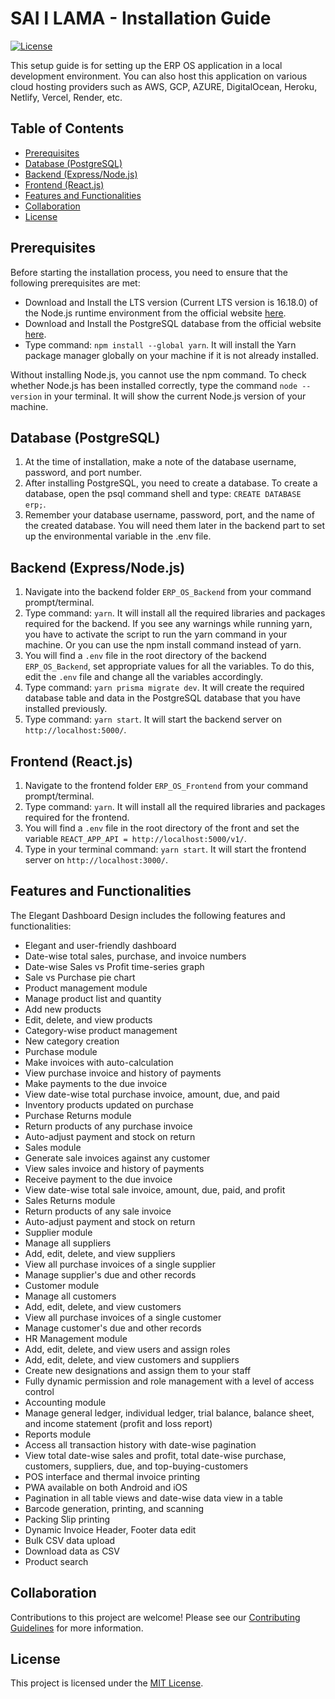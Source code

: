 # SAI I LAMA - Installation Guide

[![License](https://img.shields.io/github/license/username/erp-os.svg?style=flat-square)](https://github.com/username/erp-os/blob/master/LICENSE)

This setup guide is for setting up the ERP OS application in a local development environment. You can also host this application on various cloud hosting providers such as AWS, GCP, AZURE, DigitalOcean, Heroku, Netlify, Vercel, Render, etc.

## Table of Contents

- [Prerequisites](#prerequisites)
- [Database (PostgreSQL)](#database-postgresql)
- [Backend (Express/Node.js)](#backend-expressnodejs)
- [Frontend (React.js)](#frontend-reactjs)
- [Features and Functionalities](#Features-and-Functionalities)
- [Collaboration](#collaboration)
- [License](#license)

## Prerequisites

Before starting the installation process, you need to ensure that the following prerequisites are met:

- Download and Install the LTS version (Current LTS version is 16.18.0) of the Node.js runtime environment from the official website [here](https://nodejs.org/en/download/).
- Download and Install the PostgreSQL database from the official website [here](https://www.postgresql.org/download/).
- Type command: `npm install --global yarn`. It will install the Yarn package manager globally on your machine if it is not already installed.

Without installing Node.js, you cannot use the npm command. To check whether Node.js has been installed correctly, type the command `node --version` in your terminal. It will show the current Node.js version of your machine.

## Database (PostgreSQL)

1. At the time of installation, make a note of the database username, password, and port number.
2. After installing PostgreSQL, you need to create a database. To create a database, open the psql command shell and type: `CREATE DATABASE erp;`.
3. Remember your database username, password, port, and the name of the created database. You will need them later in the backend part to set up the environmental variable in the .env file.

## Backend (Express/Node.js)

1. Navigate into the backend folder `ERP_OS_Backend` from your command prompt/terminal.
2. Type command: `yarn`. It will install all the required libraries and packages required for the backend. If you see any warnings while running yarn, you have to activate the script to run the yarn command in your machine. Or you can use the npm install command instead of yarn.
3. You will find a `.env` file in the root directory of the backend `ERP_OS_Backend`, set appropriate values for all the variables. To do this, edit the `.env` file and change all the variables accordingly.
4. Type command: `yarn prisma migrate dev`. It will create the required database table and data in the PostgreSQL database that you have installed previously.
5. Type command: `yarn start`. It will start the backend server on `http://localhost:5000/`.

## Frontend (React.js)

1. Navigate to the frontend folder `ERP_OS_Frontend` from your command prompt/terminal.
2. Type command: `yarn`. It will install all the required libraries and packages required for the frontend.
3. You will find a `.env` file in the root directory of the front and set the variable `REACT_APP_API = http://localhost:5000/v1/`.
4. Type in your terminal command: `yarn start`. It will start the frontend server on `http://localhost:3000/`.

## Features and Functionalities

The Elegant Dashboard Design includes the following features and functionalities:

- Elegant and user-friendly dashboard
- Date-wise total sales, purchase, and invoice numbers
- Date-wise Sales vs Profit time-series graph
- Sale vs Purchase pie chart
- Product management module
- Manage product list and quantity
- Add new products
- Edit, delete, and view products
- Category-wise product management
- New category creation
- Purchase module
- Make invoices with auto-calculation
- View purchase invoice and history of payments
- Make payments to the due invoice
- View date-wise total purchase invoice, amount, due, and paid
- Inventory products updated on purchase
- Purchase Returns module
- Return products of any purchase invoice
- Auto-adjust payment and stock on return
- Sales module
- Generate sale invoices against any customer
- View sales invoice and history of payments
- Receive payment to the due invoice
- View date-wise total sale invoice, amount, due, paid, and profit
- Sales Returns module
- Return products of any sale invoice
- Auto-adjust payment and stock on return
- Supplier module
- Manage all suppliers
- Add, edit, delete, and view suppliers
- View all purchase invoices of a single supplier
- Manage supplier's due and other records
- Customer module
- Manage all customers
- Add, edit, delete, and view customers
- View all purchase invoices of a single customer
- Manage customer's due and other records
- HR Management module
- Add, edit, delete, and view users and assign roles
- Add, edit, delete, and view customers and suppliers
- Create new designations and assign them to your staff
- Fully dynamic permission and role management with a level of access control
- Accounting module
- Manage general ledger, individual ledger, trial balance, balance sheet, and income statement (profit and loss report)
- Reports module
- Access all transaction history with date-wise pagination
- View total date-wise sales and profit, total date-wise purchase, customers, suppliers, due, and top-buying-customers
- POS interface and thermal invoice printing
- PWA available on both Android and iOS
- Pagination in all table views and date-wise data view in a table
- Barcode generation, printing, and scanning
- Packing Slip printing
- Dynamic Invoice Header, Footer data edit
- Bulk CSV data upload
- Download data as CSV
- Product search


## Collaboration

Contributions to this project are welcome! Please see our [Contributing Guidelines](CONTRIBUTING.md) for more information.

## License

This project is licensed under the [MIT License](LICENSE).